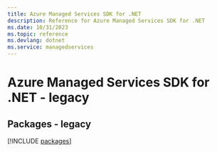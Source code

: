 ```yaml
---
title: Azure Managed Services SDK for .NET
description: Reference for Azure Managed Services SDK for .NET
ms.date: 10/31/2023
ms.topic: reference
ms.devlang: dotnet
ms.service: managedservices
---
```

# Azure Managed Services SDK for .NET - legacy
## Packages - legacy
[!INCLUDE [packages](managed-services-index.md)]